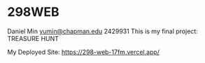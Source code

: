 # 298WEB
Daniel Min
yumin@chapman.edu
2429931
This is my final project: TREASURE HUNT

My Deployed Site: https://298-web-17fm.vercel.app/
